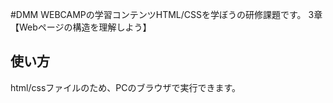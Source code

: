 #DMM WEBCAMPの学習コンテンツHTML/CSSを学ぼうの研修課題です。
3章【Webページの構造を理解しよう】

## 使い方
html/cssファイルのため、PCのブラウザで実行できます。

